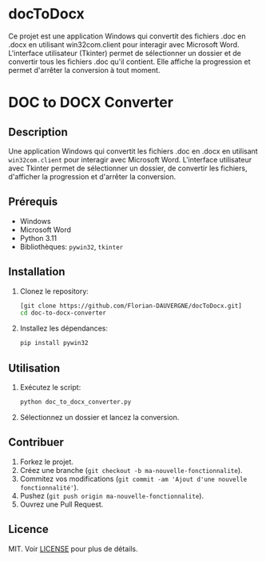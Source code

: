 # docToDocx
Ce projet est une application Windows qui convertit des fichiers .doc en .docx en utilisant win32com.client pour interagir avec Microsoft Word. L'interface utilisateur (Tkinter) permet de sélectionner un dossier et de convertir tous les fichiers .doc qu'il contient. Elle affiche la progression et permet d'arrêter la conversion à tout moment.

# DOC to DOCX Converter

## Description
Une application Windows qui convertit les fichiers .doc en .docx en utilisant `win32com.client` pour interagir avec Microsoft Word. L'interface utilisateur avec Tkinter permet de sélectionner un dossier, de convertir les fichiers, d'afficher la progression et d'arrêter la conversion.

## Prérequis
- Windows
- Microsoft Word
- Python 3.11
- Bibliothèques: `pywin32`, `tkinter`

## Installation
1. Clonez le repository:
    ```sh
    [git clone https://github.com/Florian-DAUVERGNE/docToDocx.git]
    cd doc-to-docx-converter
    ```
2. Installez les dépendances:
    ```sh
    pip install pywin32
    ```

## Utilisation
1. Exécutez le script:
    ```sh
    python doc_to_docx_converter.py
    ```
2. Sélectionnez un dossier et lancez la conversion.

## Contribuer
1. Forkez le projet.
2. Créez une branche (`git checkout -b ma-nouvelle-fonctionnalite`).
3. Commitez vos modifications (`git commit -am 'Ajout d'une nouvelle fonctionnalité'`).
4. Pushez (`git push origin ma-nouvelle-fonctionnalite`).
5. Ouvrez une Pull Request.

## Licence
MIT. Voir [LICENSE](LICENSE) pour plus de détails.
